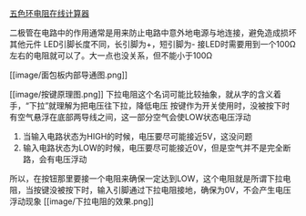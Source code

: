 
[五色环电阻在线计算器](https://www.21ic.com/tools/component/201003/54192.htm)

二极管在电路中的作用通常是用来防止电路中意外地电源与地连接，避免造成损坏其他元件
LED引脚长度不同，长引脚为+，短引脚为-
接LED时需要用到一个100Ω左右的电阻就可以了。大一点也没关系，但不能小于100Ω

[[image/面包板内部导通图.png]]

[[image/按键原理图.png]]
下拉电阻这个名词可能比较抽象，就从字的含义着手，“下拉”就理解为把电压往下拉，降低电压
按键作为开关使用时，没被按下时有空气悬浮在底部两导线之间，这一部分空气会使LOW状态电压浮动
1. 当输入电路状态为HIGH的时候，电压要尽可能接近5V，这没问题
2. 输入电路状态为LOW的时候，电压要尽可能接近0V，但是空气并不是完全断路，会有电压浮动

所以，在按钮那里要接一个电阻来确保一定达到LOW，这个电阻就是所谓下拉电阻，当按键没被按下时，输入引脚通过下拉电阻接地，确保为0V，不会产生电压浮动现象
[[image/下拉电阻的效果.png]]


